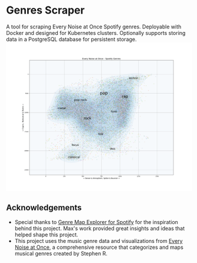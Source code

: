 # Genres Scraper
A tool for scraping Every Noise at Once Spotify genres. Deployable with Docker and designed for Kubernetes clusters. Optionally supports storing data in a PostgreSQL database for persistent storage.
![Spotify Genres](./data/plot.png)
## Acknowledgements
- Special thanks to [Genre Map Explorer for Spotify](https://observablehq.com/@mjbo/genre-map-explorer-for-spotify) for the inspiration behind this project. Max's work provided great insights and ideas that helped shape this project.
- This project uses the music genre data and visualizations from [Every Noise at Once](https://everynoise.com/), a comprehensive resource that categorizes and maps musical genres created by Stephen R.


